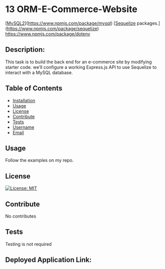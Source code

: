 # 13 ORM-E-Commerce-Website
[[MySQL2](https://www.npmjs.com/package/mysql)](https://www.npmjs.com/package/mysql) [[Sequelize](https://www.npmjs.com/package/sequelize) packages.](https://www.npmjs.com/package/sequelize) https://www.npmjs.com/package/dotenv

## Description:
This task is to build the back end for an e-commerce site by modifying starter code. we’ll configure a working Express.js API to use Sequelize to interact with a MySQL database.


## Table of Contents
- [Installation](#installation)
- [Usage](#usage)
- [License](#license)
- [Contribute](#contribute)
- [Tests](#tests)
- [Username](#username)
- [Email](#email)

## Usage
Follow the examples on my repo.

## License
[![License: MIT](https://img.shields.io/badge/License-MIT-yellow.svg)](https://opensource.org/licenses/MIT)

## Contribute
No contributes

## Tests
Testing is not required

## Deployed Application Link:




